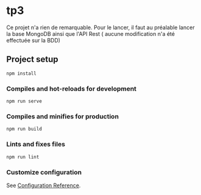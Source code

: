 # tp3
Ce projet n'a rien de remarquable.
Pour le lancer, il faut au préalable lancer la base MongoDB ainsi que l'API Rest ( aucune modification n'a été effectuée sur la BDD)

## Project setup
```
npm install
```

### Compiles and hot-reloads for development
```
npm run serve
```

### Compiles and minifies for production
```
npm run build
```

### Lints and fixes files
```
npm run lint
```

### Customize configuration
See [Configuration Reference](https://cli.vuejs.org/config/).
